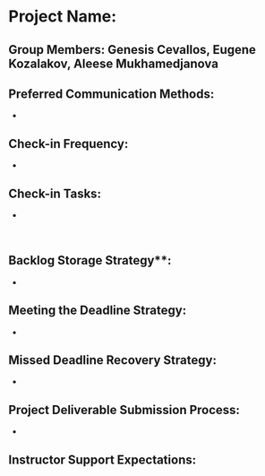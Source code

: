 # Project Name: 

## Group Members: Genesis Cevallos, Eugene Kozalakov, Aleese Mukhamedjanova

## Preferred Communication Methods:
-

## Check-in Frequency:
-

## Check-in Tasks: 
-
 
## Backlog Storage Strategy**:
-

## Meeting the Deadline Strategy:
-	

## Missed Deadline Recovery Strategy:
-

## Project Deliverable Submission Process:
-

## Instructor Support Expectations:

